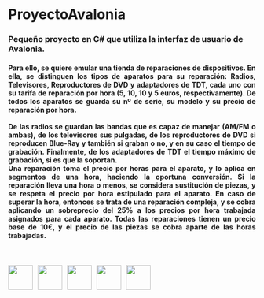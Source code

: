<h1>ProyectoAvalonia</h1> 
<h3>Pequeño proyecto en C# que utiliza la interfaz de usuario de Avalonia. </h3>
<h4 align="justify">Para ello, se quiere emular una tienda de reparaciones de dispositivos. En ella, se distinguen los tipos de aparatos para su reparación: Radios, Televisores, Reproductores de DVD y adaptadores de TDT, cada uno con su tarifa de reparación por hora (5, 10, 10 y 5 euros, respectivamente). De todos los aparatos se guarda su nº de serie, su modelo y su precio de reparación por hora. </br></br>De las radios se guardan las bandas que es capaz de manejar (AM/FM o ambas), de los televisores sus pulgadas, de los reproductores de DVD si reproducen Blue-Ray y también si graban o no, y en su caso el tiempo de grabación. Finalmente, de los adaptadores de TDT el tiempo máximo de grabación, si es que la soportan. </br>Una reparación toma el precio por horas para el aparato, y lo aplica en segmentos de una hora, haciendo la oportuna conversión. Si la reparación lleva una hora o menos, se considera sustitución de piezas, y se respeta el precio por hora estipulado para el aparato. En caso de superar la hora, entonces se trata de una reparación compleja, y se cobra aplicando un sobreprecio del 25% a los precios por hora trabajada asignados para cada aparato. Todas las reparaciones tienen un precio base de 10€, y el precio de las piezas se cobra aparte de las horas trabajadas. </h4>
</br></br>
<div style="display: flex; gap: 10px;">
  <img src="https://github.com/user-attachments/assets/9781c26a-21f3-4668-b710-0c467864e276" style="width: 50px;">
  <img src="https://github.com/user-attachments/assets/2e1dd1da-10f4-4766-a515-a46cf11f03b5" style="width: 50px;">
  <img src="https://github.com/user-attachments/assets/b0dd231d-d56d-42f9-9eb4-20c68167d768" style="width: 50px;">
  <img src="https://github.com/user-attachments/assets/be50c845-8990-4356-b1bc-9d230fc4b20a" style="width: 50px;">
  <img src="https://github.com/user-attachments/assets/723c32d4-18f6-4262-a6cc-55250119c92f" style="width: 50px;">
</div>


